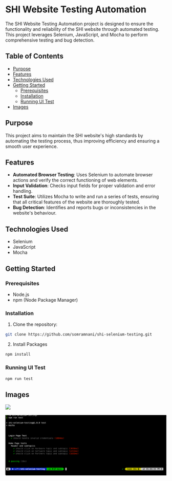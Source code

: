 # SHI Website Testing Automation
The SHI Website Testing Automation project is designed to ensure the functionality and reliability of the SHI website through automated testing. This project leverages Selenium, JavaScript, and Mocha to perform comprehensive testing and bug detection.

## Table of Contents
- [Purpose](#purpose)
- [Features](#features)
- [Technologies Used](#technologies-used)
- [Getting Started](#getting-started)
  - [Prerequisites](#prerequisites)
  - [Installation](#installation)
  - [Running UI Test](#running-ui-test)
- [Images](#images)

## Purpose
This project aims to maintain the SHI website's high standards by automating the testing process, thus improving efficiency and ensuring a smooth user experience.

## Features
- **Automated Browser Testing**: Uses Selenium to automate browser actions and verify the correct functioning of web elements.
- **Input Validation**: Checks input fields for proper validation and error handling.
- **Test Suite**: Utilizes Mocha to write and run a series of tests, ensuring that all critical features of the website are thoroughly tested.
- **Bug Detection**: Identifies and reports bugs or inconsistencies in the website's behaviour.

## Technologies Used
- Selenium
- JavaScript
- Mocha



## Getting Started
### Prerequisites
- Node.js
- npm (Node Package Manager)

### Installation
1. Clone the repository:
```bash
git clone https://github.com/somramnani/shi-selenium-testing.git
```

2. Install Packages
```sh
npm install
```

### Running UI Test

```sh
npm run test
```

## Images

![](public/shi-testing.gif)

![](public/command-line.png)
